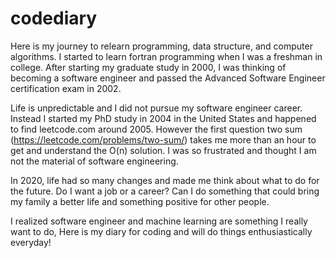 # codediary

Here is my journey to relearn programming, data structure, and computer algorithms. I started to learn fortran programming when I was a freshman in college. After starting my graduate study in 2000, I was thinking of becoming a software engineer and passed the Advanced Software Engineer certification exam in 2002.

Life is unpredictable and I did not pursue my software engineer career. Instead I started my PhD study in 2004 in the United States and happened to find leetcode.com around 2005. However the first question two sum (https://leetcode.com/problems/two-sum/) takes me more than an hour to get and understand the O(n) solution. I was so frustrated and thought I am not the material of software engineering.

In 2020, life had so many changes and made me think about what to do for the future. Do I want a job or a career? Can I do something that could bring my family a better life and something positive for other people. 

I realized software engineer and machine learning are something I really want to do, Here is my diary for coding and will do things enthusiastically everyday!
